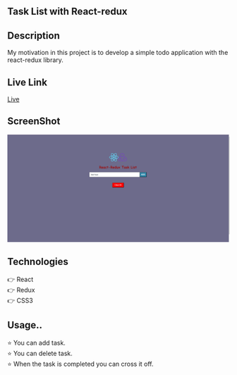 ## Task List with React-redux

## Description
My motivation in this project is to develop a simple todo application with the react-redux library.

## Live Link
[Live](https://to-do-redux-zlh.vercel.app/)

## ScreenShot
![reduxtodo](./redux-todo.gif)

## Technologies 

👉 React <br>
👉 Redux <br>
👉 CSS3  <br>


## Usage..
⭐ You can add task. <br>
⭐ You can delete task. <br>
⭐ When the task is completed you can cross it off. <br>




